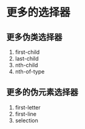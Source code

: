 # 更多的选择器

## 更多伪类选择器

1. first-child
2. last-child
3. nth-child
4. nth-of-type

## 更多的伪元素选择器

1. first-letter
2. first-line
3. selection


